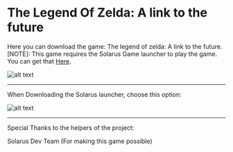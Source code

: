 # The Legend Of Zelda: A link to the future
Here you can download the game: The legend of zelda: A link to the future. [NOTE]: This game requires the Solarus Game launcher to play the game. You can get that <a href="https://solarus-games.org/en/solarus/download">Here</a>.

![alt text](https://raw.githubusercontent.com/Consumedgrub3/The-Legend-Of-Zelda-a-link-to-the-future/Files-For-repository/Logo_webpage.png)

---------------------------------------

When Downloading the Solarus launcher, choose this option:

![alt text](https://raw.githubusercontent.com/Consumedgrub3/The-Legend-Of-Zelda-a-link-to-the-future/Files-For-repository/unknown.png)

----------------------------------------
Special Thanks to the helpers of the project:

Solarus Dev Team (For making this game possible)
